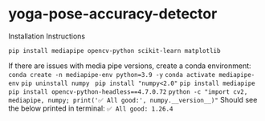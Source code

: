 # yoga-pose-accuracy-detector

Installation Instructions

`pip install mediapipe opencv-python scikit-learn matplotlib`

If there are issues with media pipe versions, create a conda environment:
`conda create -n mediapipe-env python=3.9 -y`
`conda activate mediapipe-env`
`pip uninstall numpy `
`pip install "numpy<2.0"`
`pip install mediapipe`
`pip install opencv-python-headless==4.7.0.72`
`python -c "import cv2, mediapipe, numpy; print('✅ All good:', numpy.__version__)"`
Should see the below printed in terminal:
`✅ All good: 1.26.4`

